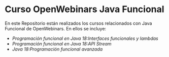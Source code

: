 # Curso OpenWebinars Java Funcional
En este Repositorio están realizados los cursos relacionados con Java Funcional de OpenWebinars.
En ellos se incluye:
- *Programación funcional en Java 18:Interfaces funcionales y lambdas*
- *Programación funcional en Java 18:API Stream*
- *Java 18:Programación funcional avanzada*